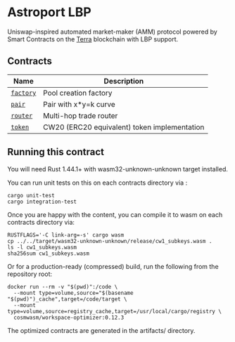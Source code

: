 # Astroport LBP

Uniswap-inspired automated market-maker (AMM) protocol powered by Smart Contracts on the [Terra](https://terra.money) blockchain with LBP support.

## Contracts

| Name                           | Description                                  |
| -------------------------------| -------------------------------------------- |
| [`factory`](contracts/factory) | Pool creation factory                        |
| [`pair`](contracts/pair)       | Pair with x*y=k curve                        |
| [`router`](contracts/router)   | Multi-hop trade router                       |
| [`token`](contracts/token)     | CW20 (ERC20 equivalent) token implementation |

## Running this contract

You will need Rust 1.44.1+ with wasm32-unknown-unknown target installed.

You can run unit tests on this on each contracts directory via :

```
cargo unit-test
cargo integration-test
```

Once you are happy with the content, you can compile it to wasm on each contracts directory via:

```
RUSTFLAGS='-C link-arg=-s' cargo wasm
cp ../../target/wasm32-unknown-unknown/release/cw1_subkeys.wasm .
ls -l cw1_subkeys.wasm
sha256sum cw1_subkeys.wasm
```

Or for a production-ready (compressed) build, run the following from the repository root:

```
docker run --rm -v "$(pwd)":/code \
  --mount type=volume,source="$(basename "$(pwd)")_cache",target=/code/target \
  --mount type=volume,source=registry_cache,target=/usr/local/cargo/registry \
  cosmwasm/workspace-optimizer:0.12.3
```

The optimized contracts are generated in the artifacts/ directory.
